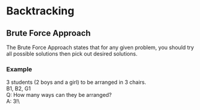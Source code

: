 # Backtracking
## Brute Force Approach
The Brute Force Approach states that for any given problem,
you should try all possible solutions then pick out desired solutions.

### Example
3 students (2 boys and a girl) to be arranged in 3 chairs.\
B1, B2, G1\
Q: How many ways can they be arranged?\
A: 3!\
